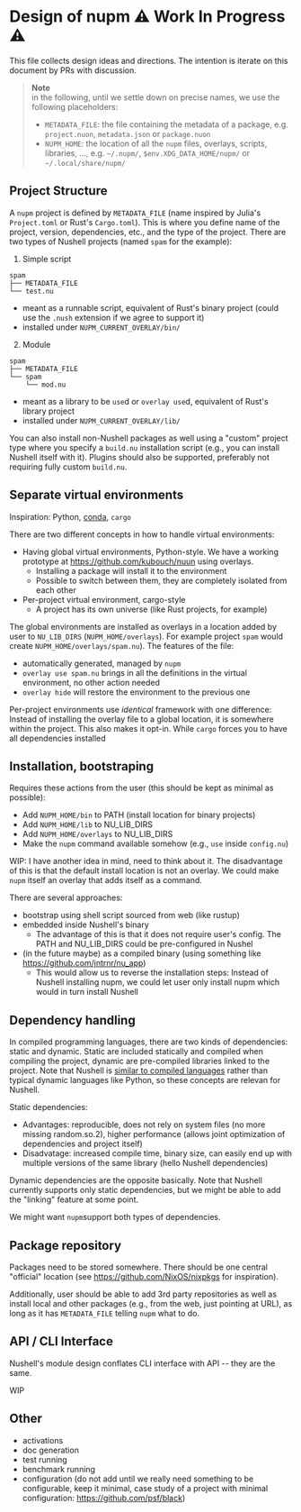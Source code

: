 # Design of nupm :warning: Work In Progress :warning: 

This file collects design ideas and directions. The intention is iterate on this document by PRs with discussion.

> **Note**  
> in the following, until we settle down on precise names, we use the following placeholders:
> - `METADATA_FILE`: the file containing the metadata of a package, e.g. `project.nuon`, `metadata.json` or `package.nuon`
> - `NUPM_HOME`: the location of all the `nupm` files, overlays, scripts, libraries, ..., e.g. `~/.nupm/`, `$env.XDG_DATA_HOME/nupm/` or `~/.local/share/nupm/`

## Project Structure

A `nupm` project is defined by `METADATA_FILE` (name inspired by Julia's `Project.toml` or Rust's `Cargo.toml`). This is where you define name of the project, version, dependencies, etc., and the type of the project. There are two types of Nushell projects (named `spam` for the example):
1. Simple script
```
spam
├── METADATA_FILE
└── test.nu
```
* meant as a runnable script, equivalent of Rust's binary project (could use the `.nush` extension if we agree to support it)
* installed under `NUPM_CURRENT_OVERLAY/bin/`
2. Module
```
spam
├── METADATA_FILE
└── spam
    └── mod.nu
```
* meant as a library to be `use`d or `overlay use`d, equivalent of Rust's library project
* installed under `NUPM_CURRENT_OVERLAY/lib/`

You can also install non-Nushell packages as well using a "custom" project type where you specify a `build.nu` installation script (e.g., you can install Nushell itself with it). Plugins should also be supported, preferably not requiring fully custom `build.nu`.

## Separate virtual environments

Inspiration: Python, [conda](https://docs.conda.io/en/latest), `cargo`

There are two different concepts in how to handle virtual environments:
* Having global virtual environments, Python-style. We have a working prototype at https://github.com/kubouch/nuun using overlays.
  * Installing a package will install it to the environment
  * Possible to switch between them, they are completely isolated from each other
* Per-project virtual environment, cargo-style
  * A project has its own universe (like Rust projects, for example)

The global environments are installed as overlays in a location added by user to `NU_LIB_DIRS` (`NUPM_HOME/overlays`). For example project `spam` would create `NUPM_HOME/overlays/spam.nu`). The features of the file:
* automatically generated, managed by `nupm`
* `overlay use spam.nu` brings in all the definitions in the virtual environment, no other action needed
* `overlay hide` will restore the environment to the previous one

Per-project environments use _identical_ framework with one difference: Instead of installing the overlay file to a global location, it is somewhere within the project. This also makes it opt-in. While `cargo` forces you to have all dependencies installed

## Installation, bootstraping

Requires these actions from the user (this should be kept as minimal as possible):
* Add `NUPM_HOME/bin` to PATH (install location for binary projects)
* Add `NUPM_HOME/lib` to NU_LIB_DIRS
* Add `NUPM_HOME/overlays` to NU_LIB_DIRS
* Make the `nupm` command available somehow (e.g., `use` inside `config.nu`)

WIP: I have another idea in mind, need to think about it. The disadvantage of this is that the default install location is not an overlay. We could make `nupm` itself an overlay that adds itself as a command.

There are several approaches:
* bootstrap using shell script sourced from web (like rustup)
* embedded inside Nushell's binary
  * The advantage of this is that it does not require user's config. The PATH and NU_LIB_DIRS could be pre-configured in Nushel
* (in the future maybe) as a compiled binary (using something like https://github.com/jntrnr/nu_app)
  * This would allow us to reverse the installation steps: Instead of Nushell installing nupm, we could let user only install nupm which would in turn install Nushell

## Dependency handling

In compiled programming languages, there are two kinds of dependencies: static and dynamic. Static are included statically and compiled when compiling the project, dynamic are pre-compiled libraries linked to the project. Note that Nushell is [similar to compiled languages](https://www.nushell.sh/book/thinking_in_nu.html#think-of-nushell-as-a-compiled-language) rather than typical dynamic languages like Python, so these concepts are relevan for Nushell.

Static dependencies:
* Advantages: reproducible, does not rely on system files (no more missing random.so.2), higher performance (allows joint optimization of dependencies and project itself)
* Disadvatage: increased compile time, binary size, can easily end up with multiple versions of the same library (hello Nushell dependencies)

Dynamic dependencies are the opposite basically. Note that Nushell currently supports only static dependencies, but we might be able to add the "linking" feature at some point.

We might want `nupm`support both types of dependencies.

## Package repository 

Packages need to be stored somewhere. There should be one central "official" location (see https://github.com/NixOS/nixpkgs for inspiration).

Additionally, user should be able to add 3rd party repositories as well as install local and other packages (e.g., from the web, just pointing at URL), as long as it has `METADATA_FILE` telling `nupm` what to do.

## API / CLI Interface

Nushell's module design conflates CLI interface with API -- they are the same.

WIP

## Other

* activations
* doc generation
* test running
* benchmark running
* configuration (do not add until we really need something to be configurable, keep it minimal, case study of a project with minimal configuration: https://github.com/psf/black)

